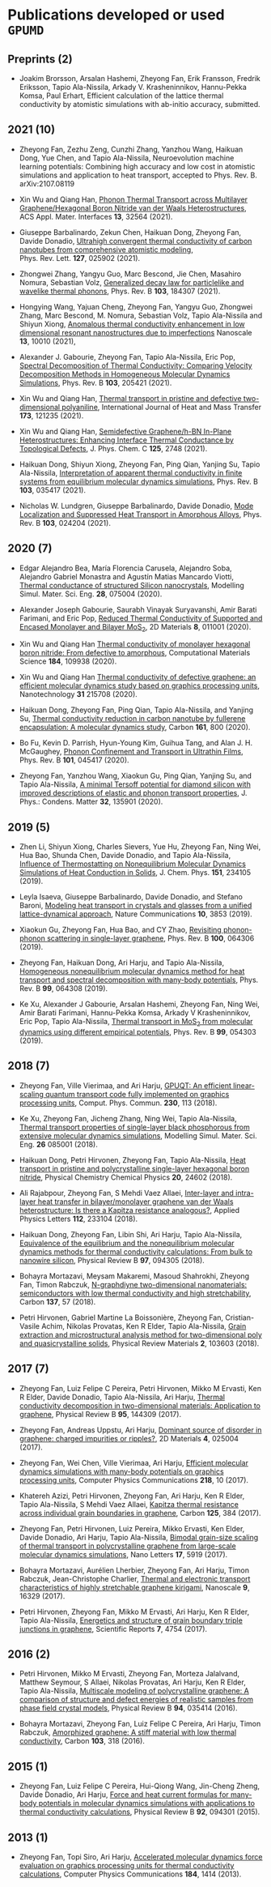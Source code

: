 # Publications developed or used `GPUMD`

## Preprints (2)

* Joakim Brorsson, Arsalan Hashemi, Zheyong Fan, Erik Fransson, Fredrik Eriksson, Tapio Ala-Nissila, Arkady V. Krasheninnikov, Hannu-Pekka Komsa, Paul Erhart, Efficient calculation of the lattice thermal conductivity by atomistic simulations with ab-initio accuracy, submitted.

## 2021 (10)

* Zheyong Fan, Zezhu Zeng, Cunzhi Zhang, Yanzhou Wang, Haikuan Dong, Yue Chen, and Tapio Ala-Nissila, 
Neuroevolution machine learning potentials: Combining high accuracy and low cost in atomistic simulations and application to heat transport,
accepted to Phys. Rev. B. arXiv:2107.08119

* Xin Wu and Qiang Han, 
[Phonon Thermal Transport across Multilayer Graphene/Hexagonal Boron Nitride van der Waals Heterostructures](https://doi.org/10.1021/acsami.1c08275),
ACS Appl. Mater. Interfaces **13**, 32564 (2021).

* Giuseppe Barbalinardo, Zekun Chen, Haikuan Dong, Zheyong Fan, Davide Donadio,
[Ultrahigh convergent thermal conductivity of carbon nanotubes from comprehensive atomistic modeling](https://doi.org/10.1103/PhysRevLett.127.025902), 	
Phys. Rev. Lett. **127**, 025902 (2021).

* Zhongwei Zhang, Yangyu Guo, Marc Bescond, Jie Chen, Masahiro Nomura, Sebastian Volz,
[Generalized decay law for particlelike and wavelike thermal phonons](https://doi.org/10.1103/PhysRevB.103.184307),
Phys. Rev. B **103**, 184307 (2021).

* Hongying Wang,   Yajuan Cheng,   Zheyong Fan,   Yangyu Guo,   Zhongwei Zhang,   Marc Bescond,   M. Nomura,   Sebastian Volz,   Tapio Ala-Nissila  and  Shiyun Xiong,
[Anomalous thermal conductivity enhancement in low dimensional resonant nanostructures due to imperfections](https://doi.org/10.1039/D1NR01679B)
Nanoscale **13**, 10010 (2021),

* Alexander J. Gabourie, Zheyong Fan, Tapio Ala-Nissila, Eric Pop,
[Spectral Decomposition of Thermal Conductivity: Comparing Velocity Decomposition Methods in Homogeneous Molecular Dynamics Simulations](https://doi.org/10.1103/PhysRevB.103.205421),
Phys. Rev. B **103**, 205421 (2021).

* Xin Wu and Qiang Han,
[Thermal transport in pristine and defective two-dimensional polyaniline](https://doi.org/10.1016/j.ijheatmasstransfer.2021.121235),
International Journal of Heat and Mass Transfer **173**, 121235 (2021).

* Xin Wu and Qiang Han,
[Semidefective Graphene/h-BN In-Plane Heterostructures: Enhancing Interface Thermal Conductance by Topological Defects](https://doi.org/10.1021/acs.jpcc.0c10387),
J. Phys. Chem. C **125**, 2748 (2021).

* Haikuan Dong, Shiyun Xiong, Zheyong Fan, Ping Qian, Yanjing Su, Tapio Ala-Nissila,
[Interpretation of apparent thermal conductivity in finite systems from equilibrium molecular dynamics simulations](https://doi.org/10.1103/PhysRevB.103.035417),
Phys. Rev. B **103**, 035417 (2021).

* Nicholas W. Lundgren, Giuseppe Barbalinardo, Davide Donadio,
[Mode Localization and Suppressed Heat Transport in Amorphous Alloys](https://doi.org/10.1103/PhysRevB.103.024204),
Phys. Rev. B **103**, 024204 (2021).

## 2020 (7)

* Edgar Alejandro Bea, María Florencia Carusela, Alejandro Soba, Alejandro Gabriel Monastra and Agustín Matias Mancardo Viotti, [Thermal conductance of structured Silicon nanocrystals](https://doi.org/10.1088/1361-651X/aba8eb), Modelling Simul. Mater. Sci. Eng. **28**, 075004 (2020).

* Alexander Joseph Gabourie, Saurabh Vinayak Suryavanshi, Amir Barati Farimani, and Eric Pop,
[Reduced Thermal Conductivity of Supported and Encased Monolayer and Bilayer MoS<sub>2</sub>](https://doi.org/10.1088/2053-1583/aba4ed),
2D Materials **8**, 011001 (2020).

* Xin Wu and Qiang Han
[Thermal conductivity of monolayer hexagonal boron nitride: From defective to amorphous](https://doi.org/10.1016/j.commatsci.2020.109938),
Computational Materials Science **184**, 109938 (2020).

* Xin Wu and Qiang Han
[Thermal conductivity of defective graphene: an efficient molecular dynamics study based on graphics processing units](https://doi.org/10.1088/1361-6528/ab73bc),
Nanotechnology **31** 215708 (2020).

* Haikuan Dong, Zheyong Fan, Ping Qian, Tapio Ala-Nissila, and Yanjing Su,
[Thermal conductivity reduction in carbon nanotube by fullerene encapsulation: A molecular dynamics study](https://doi.org/10.1016/j.carbon.2020.01.114),
Carbon **161**, 800 (2020).

* Bo Fu, Kevin D. Parrish, Hyun-Young Kim, Guihua Tang, and Alan J. H. McGaughey,
[Phonon Confinement and Transport in Ultrathin Films](https://doi.org/10.1103/PhysRevB.101.045417),
Phys. Rev. B **101**, 045417 (2020).

* Zheyong Fan, Yanzhou Wang, Xiaokun Gu, Ping Qian, Yanjing Su, and Tapio Ala-Nissila,
[A minimal Tersoff potential for diamond silicon with improved descriptions of elastic and phonon transport properties](https://doi.org/10.1088/1361-648X/ab5c5f),
J. Phys.: Condens. Matter **32**, 135901 (2020).

## 2019 (5)

* Zhen Li, Shiyun Xiong, Charles Sievers, Yue Hu, Zheyong Fan, Ning Wei, Hua Bao, Shunda Chen, Davide Donadio, and Tapio Ala-Nissila,
[Influence of Thermostatting on Nonequilibrium Molecular Dynamics Simulations of Heat Conduction in Solids](https://doi.org/10.1063/1.5132543),
J. Chem. Phys. **151**, 234105 (2019).

* Leyla Isaeva, Giuseppe Barbalinardo, Davide Donadio, and Stefano Baroni,
[Modeling heat transport in crystals and glasses from a unified lattice-dynamical approach](https://doi.org/10.1038/s41467-019-11572-4),
Nature Communications **10**, 3853 (2019).

* Xiaokun Gu, Zheyong Fan, Hua Bao, and CY Zhao,
[Revisiting phonon-phonon scattering in single-layer graphene](https://doi.org/10.1103/PhysRevB.100.064306),
Phys. Rev. B **100**, 064306 (2019).

* Zheyong Fan, Haikuan Dong, Ari Harju, and Tapio Ala-Nissila, 
[Homogeneous nonequilibrium molecular dynamics method for heat transport and spectral decomposition with many-body potentials](https://doi.org/10.1103/PhysRevB.99.064308),
Phys. Rev. B **99**, 064308 (2019).

* Ke Xu, Alexander J Gabourie, Arsalan Hashemi, Zheyong Fan, Ning Wei, Amir Barati Farimani, Hannu-Pekka Komsa, Arkady V Krasheninnikov, Eric Pop, Tapio Ala-Nissila, 
[Thermal transport in MoS<sub>2</sub> from molecular dynamics using different empirical potentials](https://doi.org/10.1103/PhysRevB.99.054303), 
Phys. Rev. B **99**, 054303 (2019).

## 2018 (7)

* Zheyong Fan, Ville Vierimaa, and Ari Harju, [GPUQT: An efficient linear-scaling quantum transport code fully implemented on graphics processing units](https://doi.org/10.1016/j.cpc.2018.04.013), Comput. Phys. Commun. **230**, 113 (2018). 

* Ke Xu, Zheyong Fan, Jicheng Zhang, Ning Wei, Tapio Ala-Nissila, 
[Thermal transport properties of single-layer black phosphorous from extensive molecular dynamics simulations](https://doi.org/10.1088/1361-651X/aae180),
Modelling Simul. Mater. Sci. Eng. **26** 085001 (2018).

* Haikuan Dong, Petri Hirvonen, Zheyong Fan, Tapio Ala-Nissila,
[Heat transport in pristine and polycrystalline single-layer hexagonal boron nitride](https://doi.org/10.1039/C8CP05159C),
Physical Chemistry Chemical Physics **20**, 24602 (2018).

* Ali Rajabpour, Zheyong Fan, S Mehdi Vaez Allaei,
[Inter-layer and intra-layer heat transfer in bilayer/monolayer graphene van der Waals heterostructure: Is there a Kapitza resistance analogous?](https://doi.org/10.1063/1.5025604),
Applied Physics Letters **112**, 233104 (2018).

* Haikuan Dong, Zheyong Fan, Libin Shi, Ari Harju, Tapio Ala-Nissila,
[Equivalence of the equilibrium and the nonequilibrium molecular dynamics methods for thermal conductivity calculations: From bulk to nanowire silicon](https://doi.org/10.1103/PhysRevB.97.094305),
Physical Review B **97**, 094305 (2018).

* Bohayra Mortazavi, Meysam Makaremi, Masoud Shahrokhi, Zheyong Fan, Timon Rabczuk,
[N-graphdiyne two-dimensional nanomaterials: semiconductors with low thermal conductivity and high stretchability](https://doi.org/10.1016/j.carbon.2018.04.090),
Carbon **137**, 57 (2018).

* Petri Hirvonen, Gabriel Martine La Boissonière, Zheyong Fan, Cristian-Vasile Achim, Nikolas Provatas, Ken R Elder, Tapio Ala-Nissila,
[Grain extraction and microstructural analysis method for two-dimensional poly and quasicrystalline solids](https://doi.org/10.1103/PhysRevMaterials.2.103603),
Physical Review Materials **2**, 103603 (2018).

## 2017 (7)

* Zheyong Fan, Luiz Felipe C Pereira, Petri Hirvonen, Mikko M Ervasti, Ken R Elder, Davide Donadio, Tapio Ala-Nissila, Ari Harju,
[Thermal conductivity decomposition in two-dimensional materials: Application to graphene](https://doi.org/10.1103/PhysRevB.95.144309),
Physical Review B **95**, 144309 (2017).

* Zheyong Fan, Andreas Uppstu, Ari Harju,
[Dominant source of disorder in graphene: charged impurities or ripples?](https://doi.org/10.1088/2053-1583/aa529b),
2D Materials **4**, 025004 (2017).

* Zheyong Fan, Wei Chen, Ville Vierimaa, Ari Harju,
[Efficient molecular dynamics simulations with many-body potentials on graphics processing units](https://doi.org/10.1016/j.cpc.2017.05.003),
Computer Physics Communications **218**, 10 (2017).

* Khatereh Azizi, Petri Hirvonen, Zheyong Fan, Ari Harju, Ken R Elder, Tapio Ala-Nissila, S Mehdi Vaez Allaei,
[Kapitza thermal resistance across individual grain boundaries in graphene](https://doi.org/10.1016/j.carbon.2017.09.059),
Carbon **125**, 384	(2017).

* Zheyong Fan, Petri Hirvonen, Luiz Pereira, Mikko Ervasti, Ken Elder, Davide Donadio, Ari Harju, Tapio Ala-Nissila,
[Bimodal grain-size scaling of thermal transport in polycrystalline graphene from large-scale molecular dynamics simulations](https://doi.org/10.1021/acs.nanolett.7b01742),
Nano Letters **17**, 5919 (2017).

* Bohayra Mortazavi, Aurélien Lherbier, Zheyong Fan, Ari Harju, Timon Rabczuk, Jean-Christophe Charlier,
[Thermal and electronic transport characteristics of highly stretchable graphene kirigami](https://doi.org/10.1039/C7NR05231F),
Nanoscale **9**, 16329 (2017).

* Petri Hirvonen, Zheyong Fan, Mikko M Ervasti, Ari Harju, Ken R Elder, Tapio Ala-Nissila,
[Energetics and structure of grain boundary triple junctions in graphene](https://doi.org/10.1038/s41598-017-04852-w),
Scientific Reports **7**, 4754 (2017).


## 2016 (2)

* Petri Hirvonen, Mikko M Ervasti, Zheyong Fan, Morteza Jalalvand, Matthew Seymour, S Allaei, Nikolas Provatas, Ari Harju, Ken R Elder, Tapio Ala-Nissila,
[Multiscale modeling of polycrystalline graphene: A comparison of structure and defect energies of realistic samples from phase field crystal models](https://doi.org/10.1103/PhysRevB.94.035414),
Physical Review B **94**, 035414 (2016).

* Bohayra Mortazavi, Zheyong Fan, Luiz Felipe C Pereira, Ari Harju, Timon Rabczuk,
[Amorphized graphene: A stiff material with low thermal conductivity](https://doi.org/10.1016/j.carbon.2016.03.007),
Carbon **103**, 318 (2016).

## 2015 (1)

* Zheyong Fan, Luiz Felipe C Pereira, Hui-Qiong Wang, Jin-Cheng Zheng, Davide Donadio, Ari Harju,
[Force and heat current formulas for many-body potentials in molecular dynamics simulations with applications to thermal conductivity calculations](https://doi.org/10.1103/PhysRevB.92.094301),
Physical Review B **92**, 094301 (2015).

## 2013 (1)

* Zheyong Fan, Topi Siro, Ari Harju,
[Accelerated molecular dynamics force evaluation on graphics processing units for thermal conductivity calculations](https://doi.org/10.1016/j.cpc.2013.01.008),
Computer Physics Communications **184**, 1414 (2013).
